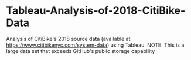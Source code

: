 # Tableau-Analysis-of-2018-CitiBike-Data

Analysis of CitiBike's 2018 source data (available at https://www.citibikenyc.com/system-data) using Tableau.
NOTE: This is a large data set that exceeds GitHub's public storage capability
